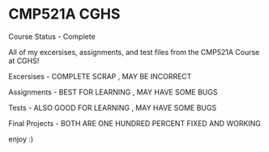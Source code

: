 # CMP521A CGHS
Course Status - Complete

All of my excersises, assignments, and test files from the CMP521A Course at CGHS!

Excersises - COMPLETE SCRAP , MAY BE INCORRECT

Assignments - BEST FOR LEARNING , MAY HAVE SOME BUGS

Tests - ALSO GOOD FOR LEARNING , MAY HAVE SOME BUGS

Final Projects - BOTH ARE ONE HUNDRED PERCENT FIXED AND WORKING

enjoy :)
